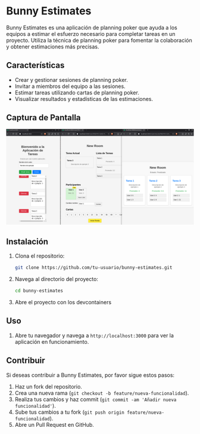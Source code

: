 # Bunny Estimates

Bunny Estimates es una aplicación de planning poker que ayuda a los equipos a estimar el esfuerzo necesario para completar tareas en un proyecto. Utiliza la técnica de planning poker para fomentar la colaboración y obtener estimaciones más precisas.

## Características

- Crear y gestionar sesiones de planning poker.
- Invitar a miembros del equipo a las sesiones.
- Estimar tareas utilizando cartas de planning poker.
- Visualizar resultados y estadísticas de las estimaciones.

## Captura de Pantalla

![Captura de Pantalla](captura.png)

## Instalación

1. Clona el repositorio:
    ```bash
    git clone https://github.com/tu-usuario/bunny-estimates.git
    ```
2. Navega al directorio del proyecto:
    ```bash
    cd bunny-estimates
    ```
3. Abre el proyecto con los devcontainers

## Uso

1. Abre tu navegador y navega a `http://localhost:3000` para ver la aplicación en funcionamiento.

## Contribuir

Si deseas contribuir a Bunny Estimates, por favor sigue estos pasos:

1. Haz un fork del repositorio.
2. Crea una nueva rama (`git checkout -b feature/nueva-funcionalidad`).
3. Realiza tus cambios y haz commit (`git commit -am 'Añadir nueva funcionalidad'`).
4. Sube tus cambios a tu fork (`git push origin feature/nueva-funcionalidad`).
5. Abre un Pull Request en GitHub.

